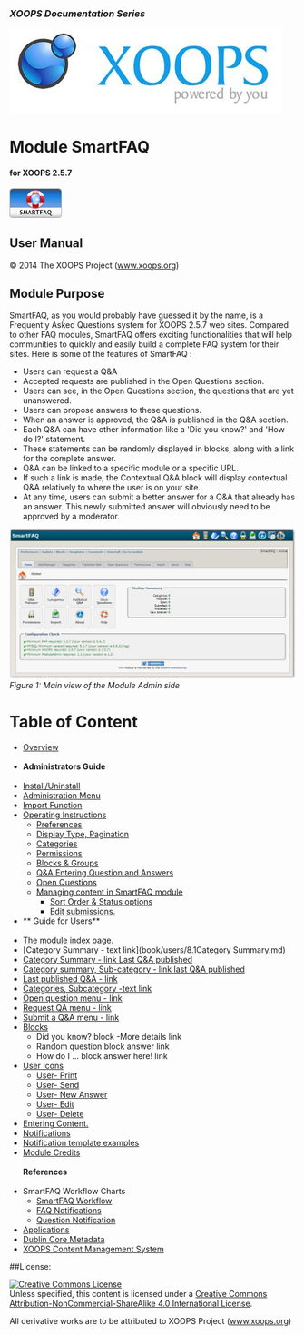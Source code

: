 ### _XOOPS Documentation Series_
![logoXoops.jpg](assets/logoXoops.jpg)

# Module SmartFAQ
#### for XOOPS 2.5.7

![logoModule.png](assets/logoModule.png)

## User Manual

© 2014 The XOOPS Project (www.xoops.org)

## Module Purpose

SmartFAQ, as you would probably have guessed it by the name, is a Frequently Asked Questions system for XOOPS 2.5.7 web sites. Compared to other FAQ modules, SmartFAQ offers exciting functionalities that will help communities to quickly and easily build a complete FAQ system for their sites. Here is some of the features of SmartFAQ :

- Users can request a Q&A
- Accepted requests are published in the Open Questions section.
- Users can see, in the Open Questions section, the questions that are yet unanswered.
- Users can propose answers to these questions.
- When an answer is approved, the Q&A is published in the Q&A section.
- Each Q&A can have other information like a 'Did you know?' and 'How do I?' statement.
- These statements can be randomly displayed in blocks, along with a link for the complete answer.
- Q&A can be linked to a specific module or a specific URL.
- If such a link is made, the Contextual Q&A block will display contextual Q&A relatively to where the user is on your site.
- At any time, users can submit a better answer for a Q&A that already has an answer. This newly submitted answer will obviously need to be approved by a moderator.

![image001.png](assets/img1.jpg)
*Figure 1: Main view of the Module Admin side*

# Table of Content

* [Overview](book/0introduction.md)<br><br>
* **Administrators Guide**<br><br>
* [Install/Uninstall](book/admin/1install.md)
* [Administration Menu](book/admin/2administration.md)
* [Import Function](book/admin/2import.md)
* [Operating Instructions](book/admin/4.0operations.md)
    * [Preferences](book/admin/4.1preferences.md)
    * [Display Type, Pagination](book/admin/4.1preferences2.md) 
    * [Categories](book/admin/4.2categories.md)
    * [Permissions](book/admin/4.3permissions.md)
    * [Blocks & Groups](book/admin/4.4blocks.md)
    * [Q&A Entering Question and Answers](book/admin/4.5entering_q+a.md)
    * [Open Questions](book/admin/4.6openquestions.md)
    * [Managing content in SmartFAQ module](book/admin/4.7.0managingcontent.md)
        * [Sort Order & Status options](book/admin/4.7.1sortorder.md)
        * [Edit submissions.](book/admin/4.7.1editsubmission.md)
* ** Guide for Users**<br><br>
* [The module index page.](book/users/8.0IndexPage.md)
* [Category Summary - text link](book/users/8.1Category Summary.md)
* [Category Summary - link Last Q&A published](book/users/8.2summarylastlink.md)
* [Category summary, Sub-category - link last Q&A published](book/users/8.3summarysubcategory.md)
* [Last published Q&A - link](book/users/8.4lastpublished.md)
* [Categories, Subcategory -text link](book/users/8.5subcategories.md)
* [Open question menu - link](book/users/8.6openquestion.md)
* [Request QA menu - link](book/users/8.7requestmenu.md)
* [Submit a Q&A menu - link](book/users/8.8submitmenu.md)
* [Blocks](book/users/8.9Blocks.md)
    * Did you know? block -More details link
    * Random question block answer link
    * How do I ... block answer here! link
* [User Icons](book/users/9.0UserIcons.md)
    * [User- Print](book/users/9.1User-Print.md)
    * [User- Send](book/users/9.2User-Send.md)
    * [User- New Answer](book/users/9.3User-NewAnswer.md)
    * [User- Edit](book/users/9.4User-Edit.md)
    * [User- Delete](book/users/9.5User-Delete.md)
* [Entering Content.](book/users/10EnterContent.md)
* [Notifications](book/users/11Notifications.md)
* [Notification template examples](book/users/11.1NotificationsTemplates.md)
* [Module Credits](book/9credits.md)
<br><br>**References**<br><br>
* SmartFAQ Workflow Charts
    * [SmartFAQ Workflow](book/references/workflow1.md)
    * [FAQ Notifications](book/references/workflow2.md)
    * [Question Notification](book/references/workflow3.md)
* [Applications](book/references/12.1Applications.md)
* [Dublin Core Metadata](book/references/12.2Dublin.md)
* [XOOPS Content Management System](book/references/12.4XOOPS.md)





##License:

<a rel="license" href="http://creativecommons.org/licenses/by-nc-sa/4.0/"><img alt="Creative Commons License" style="border-width:0" src="https://i.creativecommons.org/l/by-nc-sa/4.0/88x31.png" /></a><br />Unless specified, this content is licensed under a <a rel="license" href="http://creativecommons.org/licenses/by-nc-sa/4.0/">Creative Commons Attribution-NonCommercial-ShareAlike 4.0 International License</a>.

All derivative works are to be attributed to XOOPS Project (www.xoops.org)
